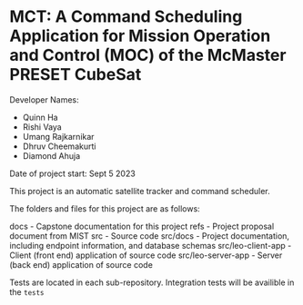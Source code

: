 # MCT: A Command Scheduling Application for Mission Operation and Control (MOC) of the McMaster PRESET CubeSat

Developer Names:

- Quinn Ha
- Rishi Vaya
- Umang Rajkarnikar
- Dhruv Cheemakurti
- Diamond Ahuja

Date of project start: Sept 5 2023

This project is an automatic satellite tracker and command scheduler.

The folders and files for this project are as follows:

docs - Capstone documentation for this project
refs - Project proposal document from MIST
src - Source code
src/docs - Project documentation, including endpoint information, and database schemas
src/leo-client-app - Client (front end) application of source code
src/leo-server-app - Server (back end) application of source code

Tests are located in each sub-repository. Integration tests will be availible in the `tests`
